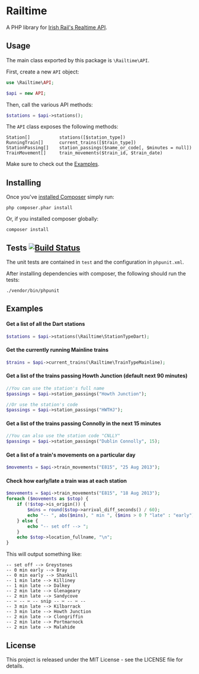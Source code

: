 # Railtime

A PHP library for [Irish Rail's Realtime API](http://api.irishrail.ie/realtime/).

## Usage

The main class exported by this package is `\Railtime\API`.

First, create a new `API` object:

```php
use \Railtime\API;

$api = new API;
```

Then, call the various API methods:

```php
$stations = $api->stations();
```

The `API` class exposes the following methods:

    Station[]           stations([$station_type])
    RunningTrain[]      current_trains([$train_type])
    StationPassing[]    station_passings($name_or_code[, $minutes = null])
    TrainMovement[]     train_movements($train_id, $train_date)

Make sure to check out the [Examples](#examples).

## Installing

Once you've [installed Composer](http://getcomposer.org/doc/00-intro.md#installation-nix) simply run:

    php composer.phar install

Or, if you installed composer globally:

    composer install

## Tests [![Build Status](https://api.travis-ci.org/daviddoran/php-railtime.png)](https://travis-ci.org/daviddoran/php-railtime)

The unit tests are contained in `test` and the configuration in `phpunit.xml`.

After installing dependencies with composer, the following should run the tests:

    ./vendor/bin/phpunit

## Examples

#### Get a list of all the Dart stations

```php
$stations = $api->stations(\Railtime\StationTypeDart);
```

#### Get the currently running Mainline trains

```php
$trains = $api->current_trains(\Railtime\TrainTypeMainline);
```

#### Get a list of the trains passing Howth Junction (default next 90 minutes)

```php
//You can use the station's full name
$passings = $api->station_passings("Howth Junction");

//Or use the station's code
$passings = $api->station_passings("HWTHJ");
```

#### Get a list of the trains passing Connolly in the next 15 minutes

```php
//You can also use the station code "CNLLY"
$passings = $api->station_passings("Dublin Connolly", 15);
```

#### Get a list of a train's movements on a particular day

```php
$movements = $api->train_movements("E815", "25 Aug 2013");
```

#### Check how early/late a train was at each station

```php
$movements = $api->train_movements("E815", "18 Aug 2013");
foreach ($movements as $stop) {
    if (!$stop->is_origin()) {
        $mins = round($stop->arrival_diff_seconds() / 60);
        echo "-- ", abs($mins), " min ", ($mins > 0 ? "late" : "early"), " --> ";
    } else {
        echo "-- set off --> ";
    }
    echo $stop->location_fullname, "\n";
}
```

This will output something like:

    -- set off --> Greystones
    -- 0 min early --> Bray
    -- 0 min early --> Shankill
    -- 1 min late --> Killiney
    -- 1 min late --> Dalkey
    -- 2 min late --> Glenageary
    -- 2 min late --> Sandycove
    -- ✂ -- ✂ -- snip -- ✂ -- ✂ --
    -- 3 min late --> Kilbarrack
    -- 3 min late --> Howth Junction
    -- 2 min late --> Clongriffin
    -- 2 min late --> Portmarnock
    -- 2 min late --> Malahide

## License

This project is released under the MIT License - see the LICENSE file for details.
